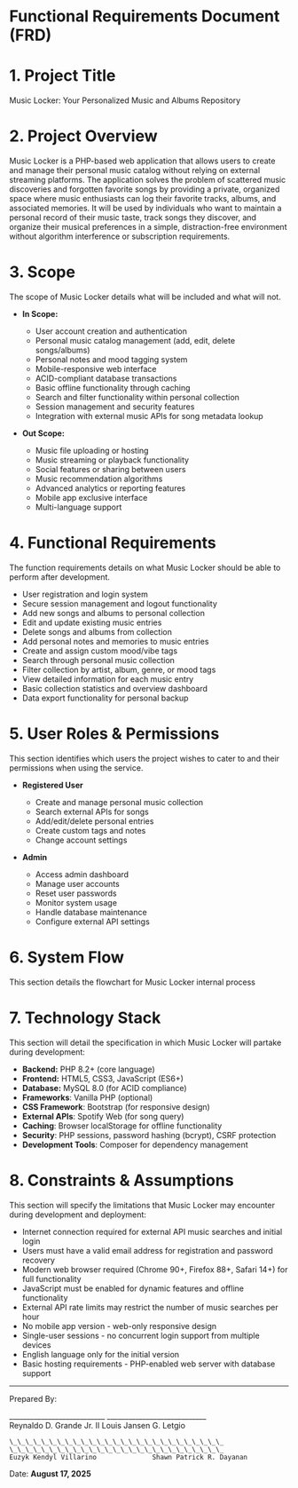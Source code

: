 # Functional Requirements Document (FRD) 

# **1\. Project Title**

Music Locker: Your Personalized Music and Albums Repository

# **2\. Project Overview**

Music Locker is a PHP-based web application that allows users to create and manage their personal music catalog without relying on external streaming platforms. The application solves the problem of scattered music discoveries and forgotten favorite songs by providing a private, organized space where music enthusiasts can log their favorite tracks, albums, and associated memories. It will be used by individuals who want to maintain a personal record of their music taste, track songs they discover, and organize their musical preferences in a simple, distraction-free environment without algorithm interference or subscription requirements.

# **3\. Scope**

The scope of Music Locker details what will be included and what will not.

* **In Scope:**  
  * User account creation and authentication  
  * Personal music catalog management (add, edit, delete songs/albums)  
  * Personal notes and mood tagging system  
  * Mobile-responsive web interface  
  * ACID-compliant database transactions  
  * Basic offline functionality through caching  
  * Search and filter functionality within personal collection  
  * Session management and security features  
  * Integration with external music APIs for song metadata lookup

* **Out Scope:**  
  * Music file uploading or hosting  
  * Music streaming or playback functionality  
  * Social features or sharing between users  
  * Music recommendation algorithms  
  * Advanced analytics or reporting features  
  * Mobile app exclusive interface  
  * Multi-language support

# **4\. Functional Requirements**

The function requirements details on what Music Locker should be able to perform after development.

* User registration and login system  
* Secure session management and logout functionality  
* Add new songs and albums to personal collection  
* Edit and update existing music entries  
* Delete songs and albums from collection  
* Add personal notes and memories to music entries  
* Create and assign custom mood/vibe tags  
* Search through personal music collection  
* Filter collection by artist, album, genre, or mood tags  
* View detailed information for each music entry  
* Basic collection statistics and overview dashboard  
* Data export functionality for personal backup

# **5\. User Roles & Permissions**

This section identifies which users the project wishes to cater to and their permissions when using the service.

* **Registered User**  
  * Create and manage personal music collection  
  * Search external APIs for songs  
  * Add/edit/delete personal entries  
  * Create custom tags and notes  
  * Change account settings

* **Admin**   
  * Access admin dashboard  
  * Manage user accounts  
  * Reset user passwords  
  * Monitor system usage  
  * Handle database maintenance  
  * Configure external API settings

# 

# **6\. System Flow**

 This section details the flowchart for Music Locker internal process

# **7\. Technology Stack**

This section will detail the specification in which Music Locker will partake during development:

* **Backend:** PHP 8.2+ (core language)  
* **Frontend:** HTML5, CSS3, JavaScript (ES6+)  
* **Database:** MySQL 8.0 (for ACID compliance)  
* **Frameworks**: Vanilla PHP (optional)  
* **CSS Framework**: Bootstrap (for responsive design)  
* **External APIs**: Spotify Web (for song query)  
* **Caching**: Browser localStorage for offline functionality  
* **Security**: PHP sessions, password hashing (bcrypt), CSRF protection  
* **Development Tools**: Composer for dependency management

# **8\. Constraints & Assumptions**

This section will specify the limitations that Music Locker may encounter during development and deployment:

* Internet connection required for external API music searches and initial login  
* Users must have a valid email address for registration and password recovery  
* Modern web browser required (Chrome 90+, Firefox 88+, Safari 14+) for full functionality  
* JavaScript must be enabled for dynamic features and offline functionality  
* External API rate limits may restrict the number of music searches per hour  
* No mobile app version \- web-only responsive design  
* Single-user sessions \- no concurrent login support from multiple devices  
* English language only for the initial version  
* Basic hosting requirements \- PHP-enabled web server with database support

---

Prepared By:

\_\_\_\_\_\_\_\_\_\_\_\_\_\_\_\_\_\_\_\_\_\_\_\_\_\_\_		              \_\_\_\_\_\_\_\_\_\_\_\_\_\_\_\_\_\_\_\_\_\_\_\_\_\_\_\_  
Reynaldo D. Grande Jr. II			 Louis Jansen G. Letgio

	\_\_\_\_\_\_\_\_\_\_\_\_\_\_\_\_\_\_\_\_\_\_\_\_\_\_\_			\_\_\_\_\_\_\_\_\_\_\_\_\_\_\_\_\_\_\_\_\_\_\_\_\_\_\_  
	Euzyk Kendyl Villarino				Shawn Patrick R. Dayanan

Date: **August 17, 2025**